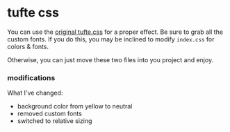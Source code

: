 # tufte css

You can use the [original tufte.css](https://edwardtufte.github.io/tufte-css/) for
a proper effect. Be sure to grab all the custom fonts. If you do this, you
may be inclined to modify `index.css` for colors & fonts.

Otherwise, you can just move these two files into you project and enjoy.

### modifications

What I've changed:

* background color from yellow to neutral
* removed custom fonts
* switched to relative sizing